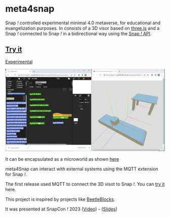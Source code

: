 # meta4snap

Snap *!* controlled experimental minimal 4.0 metaverse, for educational and evangelization purposes.
In consists of a 3D visor based on [three.js](https://threejs.org) and a Snap *!* connected to Snap *!* in a bidirectional way using the [Snap *!* API](https://github.com/jmoenig/Snap/blob/master/docs/API.md).

<!--- ## [Try it](https://pixavier.github.io/meta4snap/old) --->

## [Try it](https://pixavier.github.io/snap/snap.html#open:../microworlds/mws/pyret/minimeta/meta_basic.xml)

[Experimental](https://pixavier.github.io/snap/snap.html#open:../microworlds/mws/pyret/minimeta/meta.xml)

![View](img/example01.png)

It can be encapsulated as a microworld as shown [here](https://pixavier.github.io/microworlds/mws/pyret/minimeta/inline.html)

meta4Snap can interact with external systems using the MQTT extension for Snap *!*.

The first release used MQTT to connect the 3D visot to Snap *!*. You can [try it](https://pixavier.github.io/meta4snap/old) here.

This project is inspired by projects like [BeetleBlocks](http://beetleblocks.com).

It was presented at SnapCon *!* 2023    ([Video](https://www.youtube.com/watch?v=bcbM8aeqKs8))  -  ([Slides](doc/SnapCon2023_xpi.pdf))


